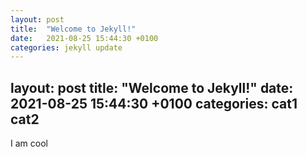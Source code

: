 ```yaml
---
layout: post
title:  "Welcome to Jekyll!"
date:   2021-08-25 15:44:30 +0100
categories: jekyll update
---
```

layout: post
title:  "Welcome to Jekyll!"
date:   2021-08-25 15:44:30 +0100
categories: cat1 cat2
---



I am cool
